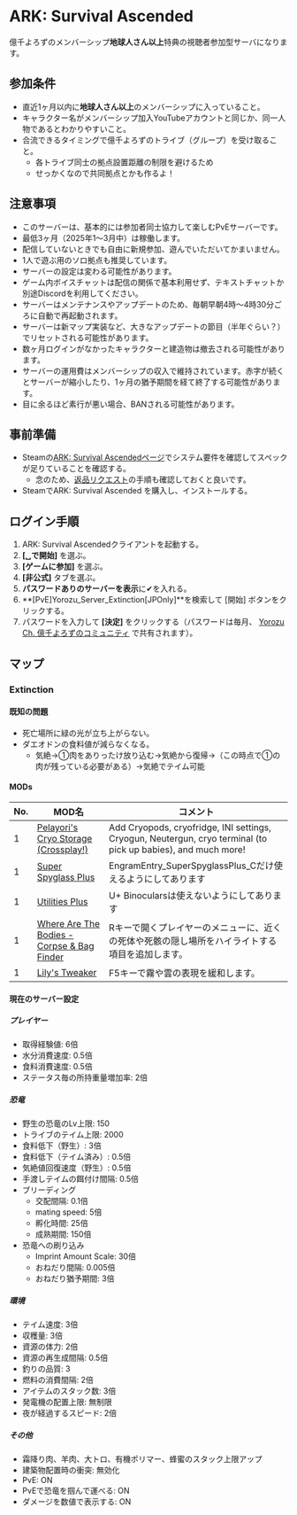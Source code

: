 # ARK: Survival Ascended
億千よろずのメンバーシップ**地球人さん以上**特典の視聴者参加型サーバになります。

## 参加条件
- 直近1ヶ月以内に**地球人さん以上**のメンバーシップに入っていること。
- キャラクター名がメンバーシップ加入YouTubeアカウントと同じか、同一人物であるとわかりやすいこと。
- 合流できるタイミングで億千よろずのトライブ（グループ）を受け取ること。
  - 各トライブ同士の拠点設置距離の制限を避けるため
  - せっかくなので共同拠点とかも作るよ！

## 注意事項
- このサーバーは、基本的には参加者同士協力して楽しむPvEサーバーです。
- 最低3ヶ月（2025年1～3月中）は稼働します。
- 配信していないときでも自由に新規参加、遊んでいただいてかまいません。
- 1人で遊ぶ用のソロ拠点も推奨しています。
- サーバーの設定は変わる可能性があります。
- ゲーム内ボイスチャットは配信の関係で基本利用せず、テキストチャットか別途Discordを利用してください。
- サーバーはメンテナンスやアップデートのため、毎朝早朝4時～4時30分ごろに自動で再起動されます。
- サーバーは新マップ実装など、大きなアップデートの節目（半年ぐらい？）でリセットされる可能性があります。
- 数ヶ月ログインがなかったキャラクターと建造物は撤去される可能性があります。
- サーバーの運用費はメンバーシップの収入で維持されています。赤字が続くとサーバーが縮小したり、1ヶ月の猶予期間を経て終了する可能性があります。
- 目に余るほど素行が悪い場合、BANされる可能性があります。

## 事前準備
- Steamの[ARK: Survival Ascendedページ](https://store.steampowered.com/app/2399830/ARK_Survival_Ascended/)でシステム要件を確認してスペックが足りていることを確認する。
  - 念のため、[返品リクエスト](https://store.steampowered.com/steam_refunds/?l=japanese)の手順も確認しておくと良いです。
- SteamでARK: Survival Ascended を購入し、インストールする。

## ログイン手順
1. ARK: Survival Ascendedクライアントを起動する。
2. **[␣で開始]** を選ぶ。
3. **[ゲームに参加]** を選ぶ。
4. **[非公式]** タブを選ぶ。
5. **パスワードありのサーバーを表示**に✔を入れる。
6. **[PvE]Yorozu_Server_Extinction[JPOnly]**を検索して [開始] ボタンをクリックする。
6. パスワードを入力して **[決定]** をクリックする（パスワードは毎月、 [Yorozu Ch. 億千よろずのコミュニティ](https://www.youtube.com/@okuchiyorozu/community) で共有されます）。 

## マップ
### Extinction
#### 既知の問題
- 死亡場所に緑の光が立ち上がらない。
- ダエオドンの食料値が減らなくなる。
  - 気絶→①肉をありったけ放り込む→気絶から復帰→（この時点で①の肉が残っている必要がある）→気絶でテイム可能

#### MODs
|No.|MOD名|コメント|
|----|----|----|
|1|<a href="https://www.curseforge.com/ark-survival-ascended/mods/cryopods">Pelayori's Cryo Storage (Crossplay!)</a>|Add Cryopods, cryofridge, INI settings, Cryogun, Neutergun, cryo terminal (to pick up babies), and much more!|
|1|<a href="https://www.curseforge.com/ark-survival-ascended/mods/super-spyglass-plus">Super Spyglass Plus</a>|EngramEntry_SuperSpyglassPlus_Cだけ使えるようにしてあります|
|1|<a href="https://www.curseforge.com/ark-survival-ascended/mods/utilities-plus">Utilities Plus</a>|U+ Binocularsは使えないようにしてあります|
|1|<a href="https://www.curseforge.com/ark-survival-ascended/mods/where-are-the-bodies-corpse-finder">Where Are The Bodies - Corpse & Bag Finder</a>|Rキーで開くプレイヤーのメニューに、近くの死体や死骸の隠し場所をハイライトする項目を追加します。|
|1|<a href="[https://www.curseforge.com/ark-survival-ascended/mods/lilys-tweaker](https://www.curseforge.com/ark-survival-ascended/mods/lilys-tweaker)">Lily's Tweaker</a>|F5キーで霧や雲の表現を緩和します。|

#### 現在のサーバー設定
##### プレイヤー
- 取得経験値: 6倍
- 水分消費速度: 0.5倍
- 食料消費速度: 0.5倍
- ステータス毎の所持重量増加率: 2倍
##### 恐竜
- 野生の恐竜のLv上限: 150
- トライブのテイム上限: 2000
- 食料低下（野生）: 3倍
- 食料低下（テイム済み）: 0.5倍
- 気絶値回復速度（野生）: 0.5倍
- 手渡しテイムの餌付け間隔: 0.5倍
- ブリーディング
  - 交配間隔: 0.1倍
  - mating speed: 5倍
  - 孵化時間: 25倍
  - 成熟期間: 150倍
- 恐竜への刷り込み
  - Imprint Amount Scale: 30倍
  - おねだり間隔: 0.005倍
  - おねだり猶予期間: 3倍
##### 環境
- テイム速度: 3倍
- 収穫量: 3倍
- 資源の体力: 2倍
- 資源の再生成間隔: 0.5倍
- 釣りの品質: 3
- 燃料の消費間隔: 2倍
- アイテムのスタック数: 3倍
- 発電機の配置上限: 無制限
- 夜が経過するスピード: 2倍
##### その他
- 霜降り肉、羊肉、大トロ、有機ポリマー、蜂蜜のスタック上限アップ
- 建築物配置時の衝突: 無効化
- PvE: ON
- PvEで恐竜を掴んで運べる: ON
- ダメージを数値で表示する: ON
